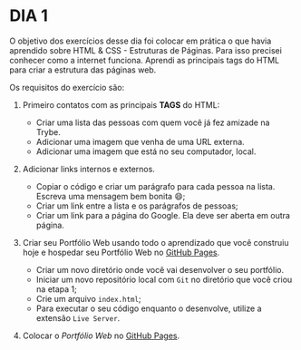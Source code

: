 # DIA 1

O objetivo dos exercícios desse dia foi colocar em prática o que havia aprendido sobre HTML & CSS - Estruturas de Páginas. Para isso precisei conhecer como a internet funciona. Aprendi as principais tags do HTML para criar a estrutura das páginas web.

Os requisitos do exercício são:

1. Primeiro contatos com as  principais **TAGS** do HTML:
    - Criar uma lista das pessoas com quem você já fez amizade na Trybe.
    - Adicionar uma imagem que venha de uma URL externa.
    - Adicionar uma imagem que está no seu computador, local.

2. Adicionar links internos e externos.
    - Copiar o código e criar um parágrafo para cada pessoa na lista. Escreva uma mensagem bem bonita 😄;
    - Criar um link entre a lista e os parágrafos de pessoas;
    - Criar um link para a página do Google. Ela deve ser aberta em outra página.

3. Criar seu Portfólio Web usando todo o aprendizado que você construiu hoje e hospedar seu Portfólio Web no [GitHub Pages](https://pages.github.com/).
    - Criar um novo diretório onde você vai desenvolver o seu portfólio.
    - Iniciar um novo repositório local com `Git` no diretório que você criou na etapa 1;
    - Crie um arquivo `index.html`;
    - Para executar o seu código enquanto o desenvolve, utilize a extensão `Live Server`.

4. Colocar o *Portfólio Web* no [GitHub Pages](https://pages.github.com/).
